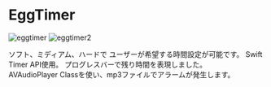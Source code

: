 # EggTimer

![eggtimer](https://user-images.githubusercontent.com/70255378/91683143-c159e980-eb8e-11ea-9cf0-02ba9c9aa050.png)
![eggtimer2](https://user-images.githubusercontent.com/70255378/91684236-d71cde00-eb91-11ea-9ba6-cf9856c82fb8.png)

ソフト、ミディアム、ハードで
ユーザーが希望する時間設定が可能です。
Swift Timer API使用。
プログレスバーで残り時間を表現しました。                                            
AVAudioPlayer Classを使い、mp3ファイルでアラームが発生します。





